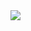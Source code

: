 <img align="left" src="https://github-readme-stats.vercel.app/api?username=Mulyq&include_all_commits=true&count_private-true&custom_title=Mulyq'%20GitHub%20Stats&line_height=30&show_icons=true&hide_border=true&bg_color=192133&title_color=efb752&icon_color=efb752&text_color=70bed9">
